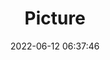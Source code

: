 ---
weight: 1
images:
- /images/edited/22.jpeg
title: Picture
date: 2022-06-12 06:37:46
tags: [luminarneo,work,ILCE7M3,50.0,boat]
---